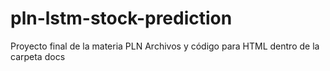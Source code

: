 # pln-lstm-stock-prediction
Proyecto final de la materia PLN
Archivos y código para HTML dentro de la carpeta docs

